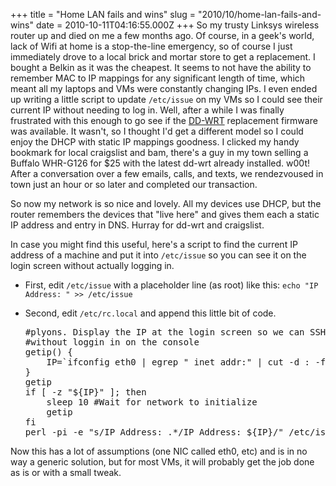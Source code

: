 +++
title = "Home LAN fails and wins"
slug = "2010/10/home-lan-fails-and-wins"
date = 2010-10-11T04:16:55.000Z
+++
So my trusty Linksys wireless router up and died on me a few months ago. Of course, in a geek's world, lack of Wifi at home is a stop-the-line emergency, so of course I just immediately drove to a local brick and mortar store to get a replacement. I bought a Belkin as it was the cheapest. It seems to not have the ability to remember MAC to IP mappings for any significant length of time, which meant all my laptops and VMs were constantly changing IPs. I even ended up writing a little script to update `/etc/issue` on my VMs so I could see their current IP without needing to log in. Well, after a while I was finally frustrated with this enough to go see if the [DD-WRT](http://www.dd-wrt.com) replacement firmware was available. It wasn't, so I thought I'd get a different model so I could enjoy the DHCP with static IP mappings goodness. I clicked my handy bookmark for local craigslist and bam, there's a guy in my town selling a Buffalo WHR-G126 for $25 with the latest dd-wrt already installed. w00t! After a conversation over a few emails, calls, and texts, we rendezvoused in town just an hour or so later and completed our transaction.

So now my network is so nice and lovely. All my devices use DHCP, but the router remembers the devices that "live here" and gives them each a static IP address and entry in DNS. Hurray for dd-wrt and craigslist.

In case you might find this useful, here's a script to find the current IP address of a machine and put it into `/etc/issue` so you can see it on the login screen without actually logging in.

*   First, edit `/etc/issue` with a placeholder line (as root) like this: `echo "IP Address: " >> /etc/issue`
*   Second, edit `/etc/rc.local` and append this little bit of code.

    <div class="code">

    <pre>#plyons. Display the IP at the login screen so we can SSH in
    #without loggin in on the console
    getip() {
        IP=`ifconfig eth0 | egrep " inet addr:" | cut -d : -f 2 | cut -d " " -f 1`
    }
    getip
    if [ -z "${IP}" ]; then
        sleep 10 #Wait for network to initialize
        getip
    fi
    perl -pi -e "s/IP Address: .*/IP Address: ${IP}/" /etc/issue
    </pre>

    </div>

Now this has a lot of assumptions (one NIC called eth0, etc) and is in no way a generic solution, but for most VMs, it will probably get the job done as is or with a small tweak.